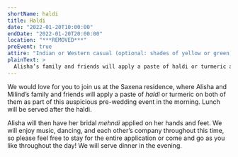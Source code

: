```yaml
---
shortName: haldi
title: Haldi
date: "2022-01-20T10:00:00"
endDate: "2022-01-20T20:00:00"
location: "***REMOVED***"
preEvent: true
attire: "Indian or Western casual (optional: shades of yellow or green)"
plainText: >
  Alisha’s family and friends will apply a paste of haldi or turmeric as part of this auspicious pre-wedding event in the morning. Lunch will be served after the haldi, followed by Alisha's bridal mehndi. We will serve dinner in the evening.
---
```


We would love for you to join us at the Saxena residence, where Alisha and Milind’s family and friends will apply a paste of _haldi_ or turmeric on both of them as part of this auspicious pre-wedding event in the morning. Lunch will be served after the haldi.

Alisha will then have her bridal _mehndi_ applied on her hands and feet. We will enjoy music, dancing, and each other&rsquo;s company throughout this time, so please feel free to stay for the entire application or come and go as you like throughout the day! We will serve dinner in the evening.
